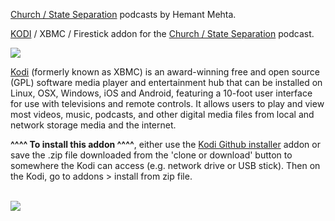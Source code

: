 <a href="https://soundcloud.com/user-505586455">Church / State Separation</a> podcasts by Hemant Mehta.<br>

<a href="kodi.tv">KODI<a> / XBMC / Firestick addon for the <a href="https://soundcloud.com/user-505586455">Church / State Separation</a> podcast.<br>

<img src="https://i1.sndcdn.com/avatars-000653643444-gz6ndo-original.jpg"><br>

<a href="www.kodi.tv">Kodi</a> (formerly known as XBMC) is an award-winning free and open source (GPL) software media player and entertainment hub that can be installed on Linux, OSX, Windows, iOS and Android, featuring a 10-foot user interface for use with televisions and remote controls. It allows users to play and view most videos, music, podcasts, and other digital media files from local and network storage media and the internet.<br>

<b>^^^^ To install this addon ^^^^</b>, either use the <a href="https://www.tvaddons.co/github-browser-kodi/">Kodi Github installer</a> addon or save the .zip file downloaded from the 'clone or download' button to somewhere the Kodi can access (e.g. network drive or USB stick). Then on the Kodi, go to addons > install from zip file.<br>

<br><a href="http://www.kodi.tv"><img src="https://kodi.tv/sites/default/files/page/field_image/about--devices.jpg">
